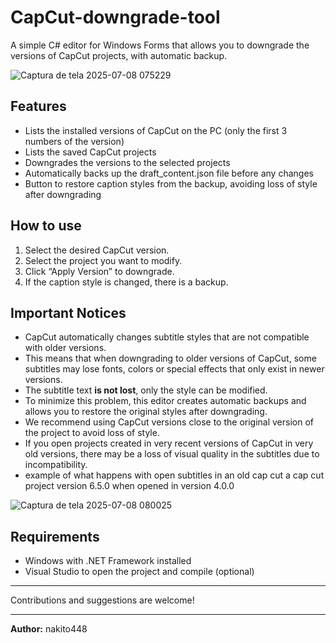 # CapCut-downgrade-tool

A simple C# editor for Windows Forms that allows you to downgrade the versions of CapCut projects, with automatic backup.

![Captura de tela 2025-07-08 075229](https://github.com/user-attachments/assets/d12d1f1a-dff8-4e3f-ae06-cef117a42422)


## Features

- Lists the installed versions of CapCut on the PC (only the first 3 numbers of the version)
- Lists the saved CapCut projects
- Downgrades the versions to the selected projects
- Automatically backs up the draft_content.json file before any changes
- Button to restore caption styles from the backup, avoiding loss of style after downgrading

## How to use

1. Select the desired CapCut version.
2. Select the project you want to modify.
3. Click “Apply Version” to downgrade.
4. If the caption style is changed, there is a backup.

## Important Notices

- CapCut automatically changes subtitle styles that are not compatible with older versions.
- This means that when downgrading to older versions of CapCut, some subtitles may lose fonts, colors or special effects that only exist in newer versions.
- The subtitle text **is not lost**, only the style can be modified.
- To minimize this problem, this editor creates automatic backups and allows you to restore the original styles after downgrading.
- We recommend using CapCut versions close to the original version of the project to avoid loss of style.
- If you open projects created in very recent versions of CapCut in very old versions, there may be a loss of visual quality in the subtitles due to incompatibility.
- example of what happens with open subtitles in an old cap cut a cap cut project version 6.5.0 when opened in version 4.0.0
  
 ![Captura de tela 2025-07-08 080025](https://github.com/user-attachments/assets/3b2ae8f1-e572-4670-b19f-72b0693cd77a)

## Requirements

- Windows with .NET Framework installed
- Visual Studio to open the project and compile (optional)

---
Contributions and suggestions are welcome!

---
**Author:** nakito448
